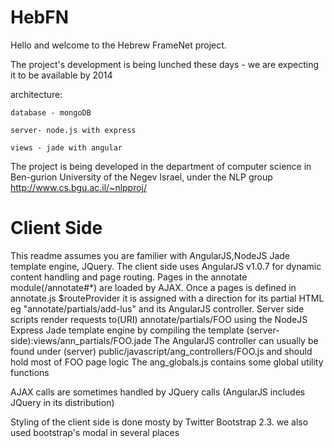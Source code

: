 HebFN
===============

Hello and welcome to the Hebrew FrameNet project.

The project's development is being lunched these days - we are expecting it to be available by 2014


architecture:

    database - mongoDB

    server- node.js with express

    views - jade with angular
    
    
    
The project is being developed in the department of computer science in Ben-gurion University of the Negev Israel, under the NLP group
http://www.cs.bgu.ac.il/~nlpproj/




Client Side
=========
This readme assumes you are familier with AngularJS,NodeJS Jade template engine, JQuery.
The client side uses AngularJS v1.0.7 for dynamic content handling and page routing.
Pages in the annotate module(/annotate#*) are loaded by AJAX.
Once a pages is defined in annotate.js $routeProvider it is assigned with a direction for its partial HTML eg "annotate/partials/add-lus" and its AngularJS controller.
Server side scripts render requests to(URI) annotate/partials/FOO using the NodeJS Express Jade template engine by compiling the template (server-side):views/ann_partials/FOO.jade
The AngularJS controller can usually be found under (server) public/javascript/ang_controllers/FOO.js and should hold most of FOO page logic
The ang_globals.js contains some global utility functions

AJAX calls are sometimes handled by JQuery calls (AngularJS includes JQuery in its distribution)

Styling of the client side is done mosty by Twitter Bootstrap 2.3. we also used bootstrap's modal in several places 
